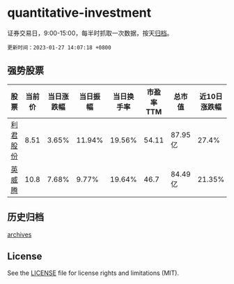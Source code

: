 # quantitative-investment

证券交易日，9:00-15:00，每半时抓取一次数据，按天[归档](archives)。

`更新时间：2023-01-27 14:07:18 +0800`

## 强势股票

|股票|当前价|当日涨跌幅|当日振幅|当日换手率|市盈率TTM|总市值|近10日涨跌幅|
|----|----|----|----|----|----|----|----|
|[利君股份](https://xueqiu.com/S/SZ002651)|8.51|3.65%|11.94%|19.56%|54.11|87.95亿|27.4%|
|[英威腾](https://xueqiu.com/S/SZ002334)|10.8|7.68%|9.77%|19.64%|46.7|84.49亿|21.35%|

## 历史归档

[archives](archives)

## License

See the [LICENSE](LICENSE) file for license rights and limitations (MIT).